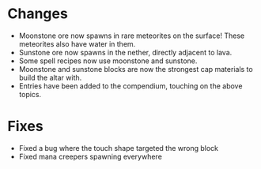 # Changes

- Moonstone ore now spawns in rare meteorites on the surface! These meteorites also have water in them.
- Sunstone ore now spawns in the nether, directly adjacent to lava.
- Some spell recipes now use moonstone and sunstone.
- Moonstone and sunstone blocks are now the strongest cap materials to build the altar with.
- Entries have been added to the compendium, touching on the above topics.

# Fixes

- Fixed a bug where the touch shape targeted the wrong block
- Fixed mana creepers spawning everywhere
